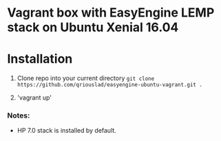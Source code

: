 # Vagrant box with EasyEngine LEMP stack on Ubuntu Xenial 16.04

# Installation

1. Clone repo into your current directory
`git clone https://github.com/qriouslad/easyengine-ubuntu-vagrant.git .`

2. 'vagrant up'

### Notes: 

- HP 7.0 stack is installed by default.
